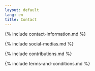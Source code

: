 ```yaml
---
layout: default
lang: en
title: Contact
---
```


{% include contact-information.md %}

{% include social-medias.md %}

{% include contributions.md %}

{% include terms-and-conditions.md %}
